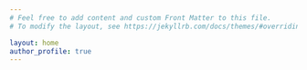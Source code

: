 ```yaml
---
# Feel free to add content and custom Front Matter to this file.
# To modify the layout, see https://jekyllrb.com/docs/themes/#overriding-theme-defaults

layout: home	
author_profile: true
---
```

